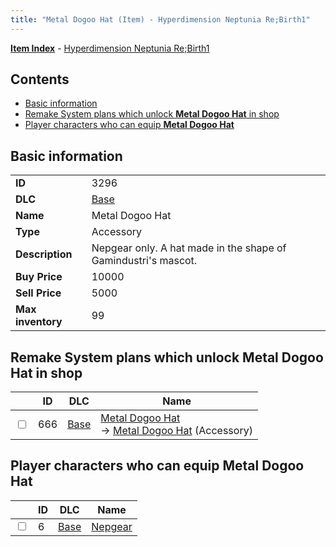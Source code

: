 ```yaml
---
title: "Metal Dogoo Hat (Item) - Hyperdimension Neptunia Re;Birth1"
---
```


[**Item Index**](/neptunia/rb1/item/index.html) - [Hyperdimension Neptunia Re;Birth1](/neptunia/rb1)

## Contents

- [Basic information](#basic-information)
- [Remake System plans which unlock **Metal Dogoo Hat** in shop](#remake-system-plans-which-unlock-metal-dogoo-hat-in-shop)
- [Player characters who can equip **Metal Dogoo Hat**](#player-characters-who-can-equip-metal-dogoo-hat)

## Basic information

|   |   |
| -- | -- |
| **ID** | 3296 |
| **DLC** | [Base](/neptunia/rb1/dlc/1-base.html) |
| **Name** | Metal Dogoo Hat |
| **Type** | Accessory |
| **Description** | Nepgear only. A hat made in the shape of Gamindustri's mascot. |
| **Buy Price** | 10000 |
| **Sell Price** | 5000 |
| **Max inventory** | 99 |

## Remake System plans which unlock **Metal Dogoo Hat** in shop

|    | ID | DLC | Name |
| -- | -- | --- | ---- |
| <input type="checkbox" id="rb1-remake-1-666" class="trackbox" /> | 666 | [Base](/neptunia/rb1/dlc/1-base.html) | [Metal Dogoo Hat](/neptunia/rb1/remake/1-666-metal-dogoo-hat.html)<br />→ [Metal Dogoo Hat](/neptunia/rb1/item/1-3296-metal-dogoo-hat.html) (Accessory) |

## Player characters who can equip **Metal Dogoo Hat**

|    | ID | DLC | Name |
| -- | -- | --- | ---- |
| <input type="checkbox" id="rb1-player-1-6" class="trackbox" /> | 6 | [Base](/neptunia/rb1/dlc/1-base.html) | [Nepgear](/neptunia/rb1/player/1-6-nepgear.html) |